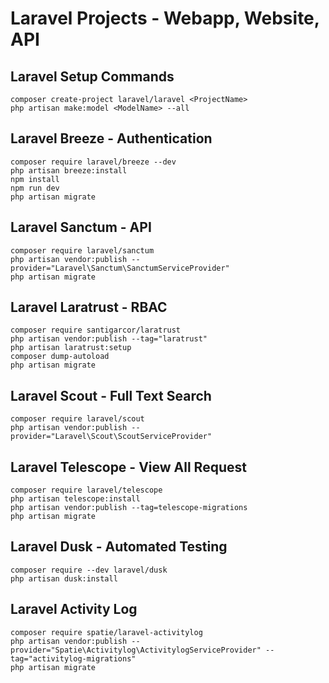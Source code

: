 # Laravel Projects - Webapp, Website, API

## Laravel Setup Commands

```
composer create-project laravel/laravel <ProjectName>
php artisan make:model <ModelName> --all
```


## Laravel Breeze - Authentication

```
composer require laravel/breeze --dev 
php artisan breeze:install 
npm install
npm run dev
php artisan migrate
```

## Laravel Sanctum - API


```
composer require laravel/sanctum
php artisan vendor:publish --provider="Laravel\Sanctum\SanctumServiceProvider"
php artisan migrate
```


## Laravel Laratrust - RBAC

```
composer require santigarcor/laratrust
php artisan vendor:publish --tag="laratrust"
php artisan laratrust:setup
composer dump-autoload
php artisan migrate
```

## Laravel Scout - Full Text Search

```
composer require laravel/scout
php artisan vendor:publish --provider="Laravel\Scout\ScoutServiceProvider"
```


## Laravel Telescope - View All Request

```
composer require laravel/telescope
php artisan telescope:install
php artisan vendor:publish --tag=telescope-migrations
php artisan migrate
```

## Laravel Dusk - Automated Testing

```
composer require --dev laravel/dusk
php artisan dusk:install
```

## Laravel Activity Log

```
composer require spatie/laravel-activitylog
php artisan vendor:publish --provider="Spatie\Activitylog\ActivitylogServiceProvider" --tag="activitylog-migrations"
php artisan migrate

```
